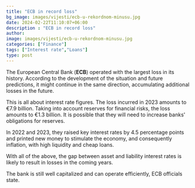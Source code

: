 ```yaml
---
title: "ECB in record loss"
bg_image: images/vijesti/ecb-u-rekordnom-minusu.jpg
date: 2024-02-22T11:10:07+06:00
description : "ECB in record loss"
author: 
image: images/vijesti/ecb-u-rekordnom-minusu.jpg
categories: ["Finance"]
tags: ["Interest rate","Loans"]
type: post
---
```

The European Central Bank (**ECB**) operated with the largest loss in its history. According to the development of the situation and future predictions, it might continue in the same direction, accumulating additional losses in the future.

This is all about interest rate figures. The loss incurred in 2023 amounts to €7.9 billion. Taking into account reserves for financial risks, the loss amounts to €1.3 billion. It is possible that they will need to increase banks' obligations for reserves.

In 2022 and 2023, they raised key interest rates by 4.5 percentage points and printed new money to stimulate the economy, and consequently inflation, with high liquidity and cheap loans.

With all of the above, the gap between asset and liability interest rates is likely to result in losses in the coming years.

The bank is still well capitalized and can operate efficiently, ECB officials state.



